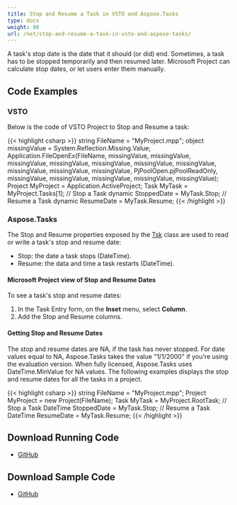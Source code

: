 ```yaml
---
title: Stop and Resume a Task in VSTO and Aspose.Tasks
type: docs
weight: 90
url: /net/stop-and-resume-a-task-in-vsto-and-aspose-tasks/
---
```


A task's stop date is the date that it should (or did) end. Sometimes, a task has to be stopped temporarily and then resumed later. Microsoft Project can calculate stop dates, or let users enter them manually.

## **Code Examples**
### **VSTO**
Below is the code of VSTO Project to Stop and Resume a task:

{{< highlight csharp >}}
string FileName = "MyProject.mpp";
object missingValue = System.Reflection.Missing.Value;
Application.FileOpenEx(FileName,
    missingValue, missingValue, missingValue, missingValue,
    missingValue, missingValue, missingValue, missingValue,
    missingValue, missingValue, PjPoolOpen.pjPoolReadOnly,
    missingValue, missingValue, missingValue, missingValue,
    missingValue);
  Project MyProject = Application.ActiveProject;
  Task MyTask = MyProject.Tasks[1];
  // Stop a Task
  dynamic StoppedDate = MyTask.Stop;
  // Resume a Task
  dynamic ResumeDate = MyTask.Resume;
{{< /highlight >}}

### **Aspose.Tasks**
The Stop and Resume properties exposed by the [Tsk](https://apireference.aspose.com/tasks/net/aspose.tasks/tsk) class are used to read or write a task's stop and resume date:

- Stop: the date a task stops (DateTime).
- Resume: the data and time a task restarts (DateTime).

#### **Microsoft Project view of Stop and Resume Dates**
To see a task's stop and resume dates:

1. In the Task Entry form, on the **Inset** menu, select **Column**.
2. Add the Stop and Resume columns. 

#### **Getting Stop and Resume Dates**
The stop and resume dates are NA, if the task has never stopped. For date values equal to NA, Aspose.Tasks takes the value "1/1/2000" if you're using the evaluation version. When fully licensed, Aspose.Tasks uses DateTime.MinValue for NA values. The following examples displays the stop and resume dates for all the tasks in a project.

{{< highlight csharp >}}
string FileName =  "MyProject.mpp";
Project MyProject = new Project(FileName);
Task MyTask = MyProject.RootTask;
// Stop a Task
DateTime StoppedDate = MyTask.Stop;
// Resume a Task
DateTime ResumeDate = MyTask.Resume;
{{< /highlight >}}

## **Download Running Code**
- [GitHub](https://github.com/aspose-tasks/Aspose.Tasks-for-.NET/tree/master/Plugins/Aspose.Tasks%20Vs%20VSTO/Code%20Comparison/Stop%20and%20Resume%20a%20Task)
## **Download Sample Code**
- [GitHub](https://github.com/aspose-tasks/Aspose.Tasks-for-.NET/releases/tag/AsposeTaskNETVsVSTOProjectv1.1)
